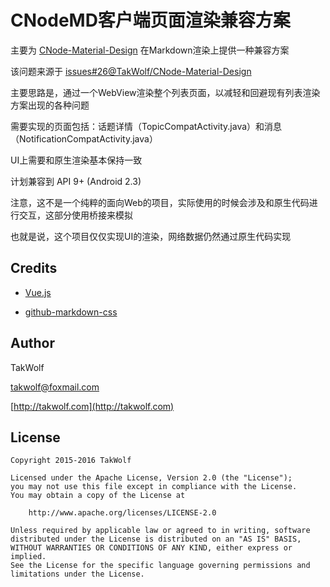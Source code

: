 # CNodeMD客户端页面渲染兼容方案 #

主要为 [CNode-Material-Design](https://github.com/TakWolf/CNode-Material-Design) 在Markdown渲染上提供一种兼容方案

该问题来源于 [issues#26@TakWolf/CNode-Material-Design](https://github.com/TakWolf/CNode-Material-Design/issues/26)

主要思路是，通过一个WebView渲染整个列表页面，以减轻和回避现有列表渲染方案出现的各种问题

需要实现的页面包括：话题详情（TopicCompatActivity.java）和消息（NotificationCompatActivity.java）

UI上需要和原生渲染基本保持一致

计划兼容到 API 9+ (Android 2.3)

注意，这不是一个纯粹的面向Web的项目，实际使用的时候会涉及和原生代码进行交互，这部分使用桥接来模拟

也就是说，这个项目仅仅实现UI的渲染，网络数据仍然通过原生代码实现

## Credits ##

- [Vue.js](http://cn.vuejs.org)

- [github-markdown-css](https://github.com/sindresorhus/github-markdown-css)

## Author ##

TakWolf

[takwolf@foxmail.com](mailto:takwolf@foxmail.com)

[http://takwolf.com](http://takwolf.com)

## License ##

    Copyright 2015-2016 TakWolf
    
    Licensed under the Apache License, Version 2.0 (the "License");
    you may not use this file except in compliance with the License.
    You may obtain a copy of the License at

        http://www.apache.org/licenses/LICENSE-2.0

    Unless required by applicable law or agreed to in writing, software
    distributed under the License is distributed on an "AS IS" BASIS,
    WITHOUT WARRANTIES OR CONDITIONS OF ANY KIND, either express or implied.
    See the License for the specific language governing permissions and
    limitations under the License.